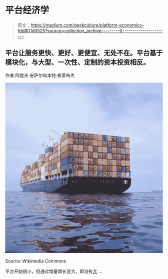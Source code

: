 # 平台经济学

> 原文：<https://medium.com/geekculture/platform-economics-fdd801d0525?source=collection_archive---------0----------------------->

## 平台让服务更快、更好、更便宜、无处不在。平台基于模块化，与大型、一次性、定制的资本投资相反。

作者:阿提夫·安萨尔和本特·弗莱布杰

![](img/4a2b45bb2d0a75e20ef71e05e57fd285.png)

Source: Wikimedia Commons

平台开始很小，但通过增量增长变大，即没有[大](https://bentflyvbjerg.medium.com/theories-of-big-78b6a636eb8f) …